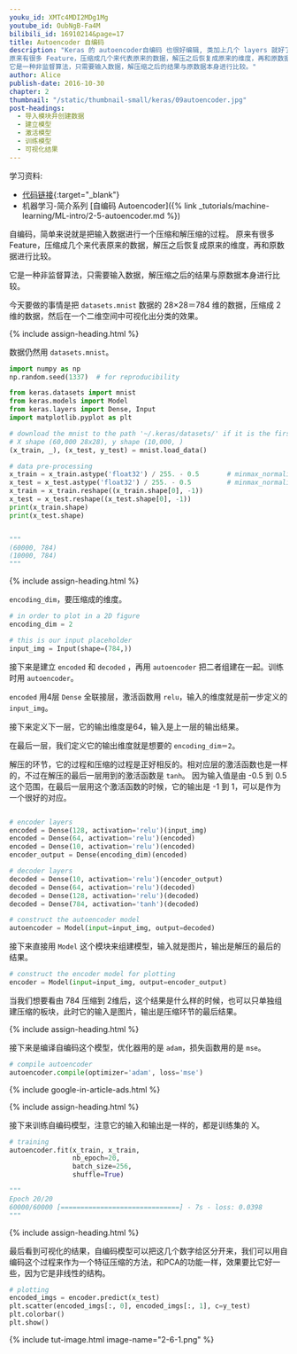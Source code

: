 ```yaml
---
youku_id: XMTc4MDI2MDg1Mg
youtube_id: OubNgB-Fa4M
bilibili_id: 16910214&page=17
title: Autoencoder 自编码
description: "Keras 的 autoencoder自编码 也很好编辑, 类加上几个 layers 就好了. 自编码，简单来说就是把输入数据进行一个压缩和解压缩的过程。
原来有很多 Feature，压缩成几个来代表原来的数据，解压之后恢复成原来的维度，再和原数据进行比较。
它是一种非监督算法，只需要输入数据，解压缩之后的结果与原数据本身进行比较。"
author: Alice
publish-date: 2016-10-30
chapter: 2
thumbnail: "/static/thumbnail-small/keras/09autoencoder.jpg"
post-headings:
  - 导入模块并创建数据
  - 建立模型
  - 激活模型
  - 训练模型
  - 可视化结果
---
```


学习资料:
  * [代码链接](https://github.com/MorvanZhou/tutorials/blob/master/kerasTUT/9-Autoencoder_example.py){:target="_blank"}
  * 机器学习-简介系列 [自编码 Autoencoder]({% link _tutorials/machine-learning/ML-intro/2-5-autoencoder.md %})

自编码，简单来说就是把输入数据进行一个压缩和解压缩的过程。
原来有很多 Feature，压缩成几个来代表原来的数据，解压之后恢复成原来的维度，再和原数据进行比较。

它是一种非监督算法，只需要输入数据，解压缩之后的结果与原数据本身进行比较。

今天要做的事情是把 `datasets.mnist` 数据的 28×28＝784 维的数据，压缩成 2 维的数据，然后在一个二维空间中可视化出分类的效果。



 {% include assign-heading.html %}

数据仍然用 `datasets.mnist`。

``` python
import numpy as np
np.random.seed(1337)  # for reproducibility

from keras.datasets import mnist
from keras.models import Model
from keras.layers import Dense, Input
import matplotlib.pyplot as plt

# download the mnist to the path '~/.keras/datasets/' if it is the first time to be called
# X shape (60,000 28x28), y shape (10,000, )
(x_train, _), (x_test, y_test) = mnist.load_data()

# data pre-processing
x_train = x_train.astype('float32') / 255. - 0.5       # minmax_normalized
x_test = x_test.astype('float32') / 255. - 0.5         # minmax_normalized
x_train = x_train.reshape((x_train.shape[0], -1))
x_test = x_test.reshape((x_test.shape[0], -1))
print(x_train.shape)
print(x_test.shape)


"""
(60000, 784)
(10000, 784)
"""
```



 {% include assign-heading.html %}

`encoding_dim`，要压缩成的维度。

``` python
# in order to plot in a 2D figure
encoding_dim = 2

# this is our input placeholder
input_img = Input(shape=(784,))
```

接下来是建立 `encoded` 和 `decoded` ，再用 `autoencoder` 把二者组建在一起。训练时用 `autoencoder`。

`encoded` 用4层 `Dense` 全联接层，激活函数用 `relu`，输入的维度就是前一步定义的 `input_img`。

接下来定义下一层，它的输出维度是64，输入是上一层的输出结果。

在最后一层，我们定义它的输出维度就是想要的 `encoding_dim＝2`。

解压的环节，它的过程和压缩的过程是正好相反的。相对应层的激活函数也是一样的，不过在解压的最后一层用到的激活函数是 `tanh`。
因为输入值是由 -0.5 到 0.5 这个范围，在最后一层用这个激活函数的时候，它的输出是 -1 到 1，可以是作为一个很好的对应。

``` python

# encoder layers
encoded = Dense(128, activation='relu')(input_img)
encoded = Dense(64, activation='relu')(encoded)
encoded = Dense(10, activation='relu')(encoded)
encoder_output = Dense(encoding_dim)(encoded)

# decoder layers
decoded = Dense(10, activation='relu')(encoder_output)
decoded = Dense(64, activation='relu')(decoded)
decoded = Dense(128, activation='relu')(decoded)
decoded = Dense(784, activation='tanh')(decoded)

# construct the autoencoder model
autoencoder = Model(input=input_img, output=decoded)
```

接下来直接用 `Model` 这个模块来组建模型，输入就是图片，输出是解压的最后的结果。

``` python
# construct the encoder model for plotting
encoder = Model(input=input_img, output=encoder_output)
```

当我们想要看由 784 压缩到 2维后，这个结果是什么样的时候，也可以只单独组建压缩的板块，此时它的输入是图片，输出是压缩环节的最后结果。


 {% include assign-heading.html %}

接下来是编译自编码这个模型，优化器用的是 `adam`，损失函数用的是 `mse`。

``` python
# compile autoencoder
autoencoder.compile(optimizer='adam', loss='mse')
```


{% include google-in-article-ads.html %}


 {% include assign-heading.html %}

接下来训练自编码模型，注意它的输入和输出是一样的，都是训练集的 X。

``` python
# training
autoencoder.fit(x_train, x_train,
                nb_epoch=20,
                batch_size=256,
                shuffle=True)

"""
Epoch 20/20
60000/60000 [==============================] - 7s - loss: 0.0398
"""
```



 {% include assign-heading.html %}

最后看到可视化的结果，自编码模型可以把这几个数字给区分开来，我们可以用自编码这个过程来作为一个特征压缩的方法，和PCA的功能一样，效果要比它好一些，因为它是非线性的结构。

``` python
# plotting
encoded_imgs = encoder.predict(x_test)
plt.scatter(encoded_imgs[:, 0], encoded_imgs[:, 1], c=y_test)
plt.colorbar()
plt.show()
```

{% include tut-image.html image-name="2-6-1.png" %}
